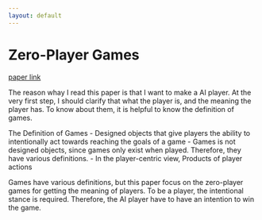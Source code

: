 ```yaml
---
layout: default
---
```


# Zero-Player Games

[paper link]("http://www.jesperjuul.net/text/zeroplayergames/")

The reason whay I read this paper is that I want to make a AI player. At the very first step, I should clarify that what the player is, and the meaning the player has. To know about them, it is helpful to know the definition of games.

The Definition of Games 
	- Designed objects that give players the ability to intentionally act towards reaching the goals of a game
	- Games is not designed objects, since games only exist when played. Therefore, they have various definitions.
	- In the player-centric view, Products of player actions

Games have various definitions, but this paper focus on the zero-player games for getting the meaning of players. To be a player, the intentional stance is required. Therefore, the AI player have to have an intention to win the game. 